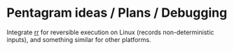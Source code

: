 # Pentagram ideas / Plans / Debugging

Integrate [rr](https://rr-project.org/) for reversible execution on Linux (records non-deterministic inputs), and something similar for other platforms.
